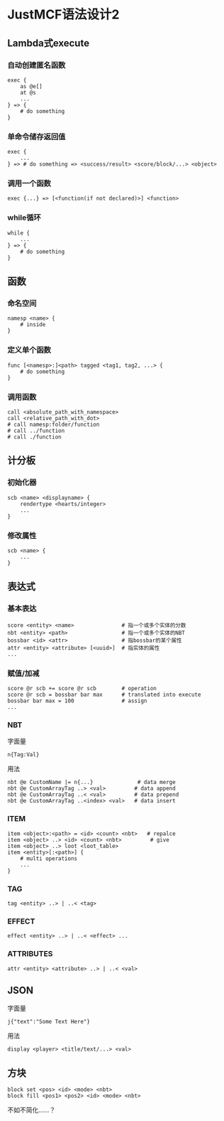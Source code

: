 # JustMCF语法设计2

## Lambda式execute

### 自动创建匿名函数
```
exec {
    as @e[]
    at @s
    ...
} => {
    # do something
}
```

### 单命令储存返回值
```
exec {
    ...
} => # do something => <success/result> <score/block/...> <object>
```

### 调用一个函数
```
exec {...} => [<function(if not declared)>] <function>
```

### while循环
```
while {
    ...
} => {
    # do something
}
```

## 函数

### 命名空间
```
namesp <name> {
    # inside
}
```

### 定义单个函数
```
func [<namesp>:]<path> tagged <tag1, tag2, ...> {
    # do something
}
```

### 调用函数
```
call <absolute_path_with_namespace>
call <relative_path_with_dot>
# call namesp:folder/function
# call ../function
# call ./function
```

## 计分板

### 初始化器
```
scb <name> <displayname> {
    rendertype <hearts/integer>
    ...
}
```

### 修改属性
```
scb <name> {
    ...
}
```

## 表达式

### 基本表达
```
score <entity> <name>               # 指一个或多个实体的分数
nbt <entity> <path>                 # 指一个或多个实体的NBT
bossbar <id> <attr>                 # 指bossbar的某个属性
attr <entity> <attribute> [<uuid>]  # 指实体的属性
...
```

### 赋值/加减
```
score @r scb += score @r scb        # operation
score @r scb = bossbar bar max      # translated into execute
bossbar bar max = 100               # assign
...
```

### NBT

字面量
```
n{Tag:Val}
```
用法
```
nbt @e CustomName |= n{...}              # data merge
nbt @e CustomArrayTag ..> <val>         # data append
nbt @e CustomArrayTag ..< <val>         # data prepend
nbt @e CustomArrayTag ..<index> <val>   # data insert
```

### ITEM
```
item <object>:<path> = <id> <count> <nbt>   # repalce
item <object> ..> <id> <count> <nbt>         # give
item <object> ..> loot <loot_table>
item <entity>[:<path>] {
    # multi operations
    ...
}
```

### TAG

```
tag <entity> ..> | ..< <tag>
```

### EFFECT

```
effect <entity> ..> | ..< <effect> ...
```

### ATTRIBUTES

```
attr <entity> <attribute> ..> | ..< <val>
```

## JSON

字面量
```
j{"text":"Some Text Here"}
```
用法
```
display <player> <title/text/...> <val>
```

## 方块

```
block set <pos> <id> <mode> <nbt>
block fill <pos1> <pos2> <id> <mode> <nbt>
```

不如不简化……？
